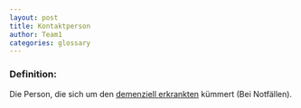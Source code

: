 ```yaml
---
layout: post
title: Kontaktperson
author: Team1
categories: glossary
---
```


### Definition:
Die Person, die sich um den [demenziell erkrankten](https://github.com/Archi-Lab-FAE/fae-global-documentation/blob/master/2019-11-15-Glossary-Dementiell%20erkrankter.md) kümmert (Bei Notfällen).
